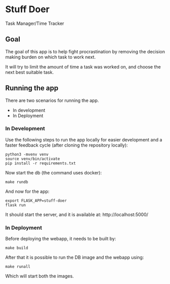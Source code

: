 # Stuff Doer
Task Manager/Time Tracker

## Goal
The goal of this app is to help fight procrastination by removing the decision making burden on which task to work next.

It will try to limit the amount of time a task was worked on, and choose the next best suitable task.

## Running the app
There are two scenarios for running the app. 
- In development
- In Deployment

### In Development
Use the following steps to run the app locally for easier development and a faster
feedback cycle (after cloning the repository locally):
```shell script
python3 -mvenv venv
source venv/bin/activate
pip install -r requirements.txt
```
Now start the db (the command uses docker):
```shell script
make rundb
```
And now for the app:
```shell script
export FLASK_APP=stuff-doer
flask run
```
It should start the server, and it is available at: http://localhost:5000/

### In Deployment
Before deploying the webapp, it needs to be built by:
```shell script
make build
```
After that it is possible to run the DB image and the webapp using:
```shell script
make runall
``` 
Which will start both the images.